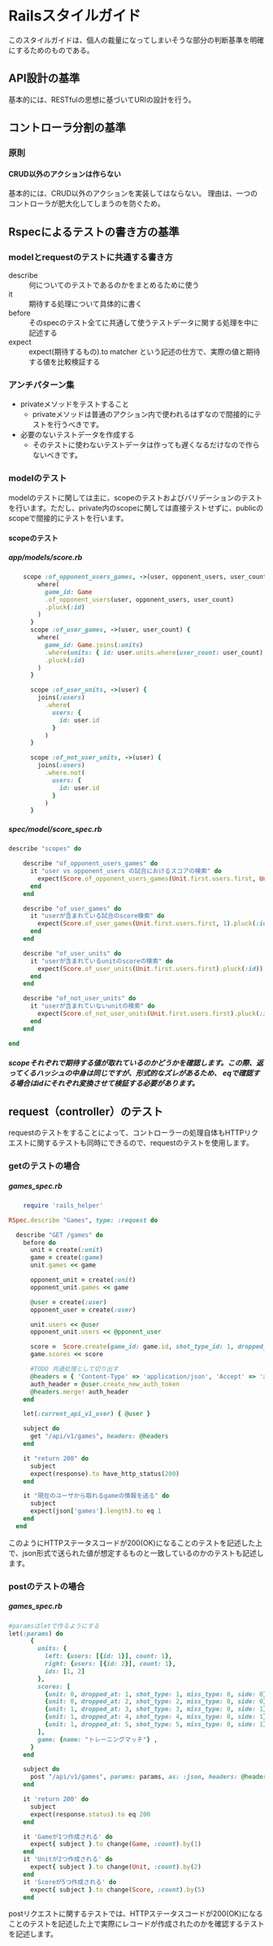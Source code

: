 # Railsスタイルガイド
このスタイルガイドは、個人の裁量になってしまいそうな部分の判断基準を明確にするためのものである。

## API設計の基準
基本的には、RESTfulの思想に基づいてURIの設計を行う。

## コントローラ分割の基準


### 原則
#### CRUD以外のアクションは作らない
基本的には、CRUD以外のアクションを実装してはならない。
理由は、一つのコントローラが肥大化してしまうのを防ぐため。

## Rspecによるテストの書き方の基準
### modelとrequestのテストに共通する書き方

<dl>
  <dt>describe</dt>
  <dd>何についてのテストであるのかをまとめるために使う</dd>
  <dt>it</dt>
  <dd>期待する処理について具体的に書く</dd>
  <dt>before</dt>
  <dd>そのspecのテスト全てに共通して使うテストデータに関する処理を中に記述する</dd>
  <dt>expect</dt>
  <dd>expect(期待するもの).to matcher という記述の仕方で、実際の値と期待する値を比較検証する</dd>
</dl>


### アンチパターン集
* privateメソッドをテストすること
  * privateメソッドは普通のアクション内で使われるはずなので間接的にテストを行うべきです。
* 必要のないテストデータを作成する
  * そのテストに使わないテストデータは作っても遅くなるだけなので作らないべきです。

### modelのテスト
modelのテストに関しては主に、scopeのテストおよびバリデーションのテストを行います。ただし、private内のscopeに関しては直接テストせずに、publicのscopeで間接的にテストを行います。

#### scopeのテスト

##### app/models/score.rb

```ruby
    scope :of_opponent_users_games, ->(user, opponent_users, user_count) {
        where(
          game_id: Game
          .of_opponent_users(user, opponent_users, user_count)
          .pluck(:id)
        )
      }
      scope :of_user_games, ->(user, user_count) {
        where(
          game_id: Game.joins(:units)
          .where(units: { id: user.units.where(user_count: user_count).pluck(:id) })
          .pluck(:id)
        )
      }

      scope :of_user_units, ->(user) {
        joins(:users)
          .where(
            users: {
              id: user.id
            }
          )
      }

      scope :of_not_user_units, ->(user) {
        joins(:users)
          .where.not(
            users: {
              id: user.id
            }
          )
      }
```
##### spec/model/score_spec.rb

```ruby
describe "scopes" do

    describe "of_opponent_users_games" do
      it "user vs opponent_users の試合におけるスコアの検索" do
        expect(Score.of_opponent_users_games(Unit.first.users.first, Unit.second.users, 1).pluck(:id)).to eq @game.scores.pluck(:id)
      end
    end

    describe "of_user_games" do
      it "userが含まれている試合のscore検索" do
        expect(Score.of_user_games(Unit.first.users.first, 1).pluck(:id)).to eq Unit.first.users.first.games.first.scores.pluck(:id)
      end
    end

    describe "of_user_units" do
      it "userが含まれているunitのscoreの検索" do
        expect(Score.of_user_units(Unit.first.users.first).pluck(:id)).to eq Unit.first.scores.pluck(:id)
      end
    end

    describe "of_not_user_units" do
      it "userが含まれていないunitの検索" do
        expect(Score.of_not_user_units(Unit.first.users.first).pluck(:id)).to eq Unit.second.scores.pluck(:id)
      end
    end

end

```
##### scopeそれぞれで期待する値が取れているのかどうかを確認します。この際、返ってくるハッシュの中身は同じですが、形式的なズレがあるため、 eqで確認する場合はidにそれぞれ変換させて検証する必要があります。


## request（controller）のテスト
requestのテストをすることによって、コントローラーの処理自体もHTTPリクエストに関するテストも同時にできるので、requestのテストを使用します。

### getのテストの場合
##### games_spec.rb
```ruby
    require 'rails_helper'

RSpec.describe "Games", type: :request do

  describe "GET /games" do
    before do
      unit = create(:unit)
      game = create(:game)
      unit.games << game

      opponent_unit = create(:unit)
      opponent_unit.games << game

      @user = create(:user)
      opponent_user = create(:user)

      unit.users << @user
      opponent_unit.users << @pponent_user

      score =  Score.create(game_id: game.id, shot_type_id: 1, dropped_side: 1, unit_id: unit.id, position_id: 1)
      game.scores << score

      #TODO 共通処理として切り出す
      @headers = { 'Content-Type' => 'application/json', 'Accept' => 'application/json' }
      auth_header = @user.create_new_auth_token
      @headers.merge! auth_header
    end

    let(:current_api_v1_user) { @user }

    subject do
      get "/api/v1/games", headers: @headers
    end

    it "return 200" do
      subject
      expect(response).to have_http_status(200)
    end

    it "現在のユーザから取れるgameの情報を送る" do
      subject
      expect(json['games'].length).to eq 1
    end
  end
```
このようにHTTPステータスコードが200(OK)になることのテストを記述した上で、json形式で送られた値が想定するものと一致しているのかのテストも記述します。


### postのテストの場合
##### games_spec.rb
```ruby
#paramsはletで作るようにする
let(:params) do
      {
        units: {
          left: {users: [{id: 1}], count: 1},
          right: {users: [{id: 2}], count: 1},
          ids: [1, 2]
        },
        scores: [
          {unit: 0, dropped_at: 1, shot_type: 1, miss_type: 0, side: 0},
          {unit: 0, dropped_at: 2, shot_type: 2, miss_type: 0, side: 0},
          {unit: 1, dropped_at: 3, shot_type: 3, miss_type: 0, side: 1},
          {unit: 1, dropped_at: 4, shot_type: 4, miss_type: 0, side: 1},
          {unit: 1, dropped_at: 5, shot_type: 5, miss_type: 0, side: 1}
        ],
        game: {name: "トレーニングマッチ"} ,
      }
    end

    subject do
      post "/api/v1/games", params: params, as: :json, headers: @headers
    end

    it 'return 200' do
      subject
      expect(response.status).to eq 200
    end

    it 'Gameが1つ作成される' do
      expect{ subject }.to change(Game, :count).by(1)
    end
    it 'Unitが2つ作成される' do
      expect{ subject }.to change(Unit, :count).by(2)
    end
    it 'Scoreが5つ作成される' do
      expect{ subject }.to change(Score, :count).by(5)
    end
```
postリクエストに関するテストでは、HTTPステータスコードが200(OK)になることのテストを記述した上で実際にレコードが作成されたのかを確認するテストを記述します。
